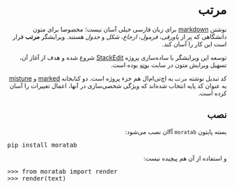 <div dir="rtl">


# مرتب

نوشتن [markdown] برای زبان فارسی خیلی آسان نیست؛ مخصوصا برای متون دانشگاهی که پر از *پاورقی*، *فرمول*، *ارجاع*، *شکل* و *جدول* هستند. ویرایشگر **مرتب** قرار است این کار را آسان کند.

توسعه این ویرایشگر با ساده‌سازی پروژه [StackEdit] شروع شده و هدف از آغاز آن، تسهیل ویرایش متون در سایت [بوته] بوده است.

کد تبدیل نوشته `مرتب` به اچ‌تی‌ام‌ال هم جزء پروژه است. دو کتابخانه [marked] و [mistune] به عنوان کد پایه انتخاب شده‌اند که ویژگی شخصی‌سازی در آنها، اعمال تغییرات را آسان کرده است.


## نصب

بسته پایتون `moratab` آfان نصب می‌شود:

<pre dir="ltr">pip install moratab</pre>

و استفاده از آن هم پیچیده نیست:

<pre dir="ltr">
>>> from moratab import render
>>> render(text)
</pre>


[بوته]: http://www.boute.ir
[markdown]: http://daringfireball.net/projects/markdown/
[marked]: https://github.com/chjj/marked 
[mistune]: https://github.com/lepture/mistune
[StackEdit]: https://github.com/benweet/stackedit
